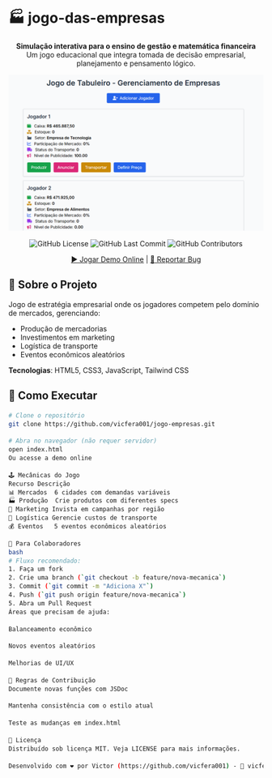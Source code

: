 # 🏭 jogo-das-empresas

<p align="center">
  <strong>Simulação interativa para o ensino de gestão e matemática financeira</strong><br>
  Um jogo educacional que integra tomada de decisão empresarial, planejamento e pensamento lógico.
</p>

<div align="center">
  <img src="assets/screenshot.png" width="600" alt="Screenshot do Jogo">
   
![GitHub License](https://img.shields.io/github/license/vicfera001/jogo-das-empresas?color=blue)
![GitHub Last Commit](https://img.shields.io/github/last-commit/vicfera001/jogo-das-empresas)
![GitHub Contributors](https://img.shields.io/github/contributors/vicfera001/jogo-das-empresas)

  [▶️ Jogar Demo Online](https://vicfera001.github.io/jogo-empresas) | 
  [🐛 Reportar Bug](https://github.com/vicfera001/jogo-empresas/issues)
</div>

## 🎯 Sobre o Projeto
Jogo de estratégia empresarial onde os jogadores competem pelo domínio de mercados, gerenciando:
- Produção de mercadorias
- Investimentos em marketing
- Logística de transporte
- Eventos econômicos aleatórios

**Tecnologias**: HTML5, CSS3, JavaScript, Tailwind CSS

## 🚀 Como Executar
```bash
# Clone o repositório
git clone https://github.com/vicfera001/jogo-empresas.git

# Abra no navegador (não requer servidor)
open index.html
Ou acesse a demo online

🕹️ Mecânicas do Jogo
Recurso	Descrição
📊 Mercados	6 cidades com demandas variáveis
🏭 Produção	Crie produtos com diferentes specs
📢 Marketing	Invista em campanhas por região
🚚 Logística	Gerencie custos de transporte
💰 Eventos	5 eventos econômicos aleatórios

👥 Para Colaboradores
bash
# Fluxo recomendado:
1. Faça um fork
2. Crie uma branch (`git checkout -b feature/nova-mecanica`)
3. Commit (`git commit -m "Adiciona X"`)
4. Push (`git push origin feature/nova-mecanica`)
5. Abra um Pull Request
Áreas que precisam de ajuda:

Balanceamento econômico

Novos eventos aleatórios

Melhorias de UI/UX

📌 Regras de Contribuição
Documente novas funções com JSDoc

Mantenha consistência com o estilo atual

Teste as mudanças em index.html

📜 Licença
Distribuído sob licença MIT. Veja LICENSE para mais informações.

Desenvolvido com ❤️ por Victor (https://github.com/vicfera001) - 📧 vicfera75@gmail.com
